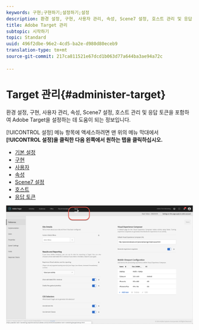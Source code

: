 ```yaml
---
keywords: 구현;구현하기;설정하기;설정
description: 환경 설정, 구현, 사용자 관리, 속성, Scene7 설정, 호스트 관리 및 응답 토큰을 포함하여 Adobe Target을 설정하는 데 도움이 되는 정보입니다.
title: Adobe Target 관리
subtopic: 시작하기
topic: Standard
uuid: 496f2dbe-96e2-4cd5-ba2e-d980d80eceb9
translation-type: tm+mt
source-git-commit: 217ca811521e67dcd1b063d77a644ba3ae94a72c

---
```



# Target 관리{#administer-target}

환경 설정, 구현, 사용자 관리, 속성, Scene7 설정, 호스트 관리 및 응답 토큰을 포함하여 Adobe Target을 설정하는 데 도움이 되는 정보입니다.

[!UICONTROL 설정] 메뉴 항목에 액세스하려면 맨 위의 메뉴 막대에서 **[!UICONTROL 설정]을 클릭한 다음 왼쪽에서 원하는 탭을 클릭하십시오.**

* [기본 설정](/help/administrating-target/r-target-account-preferences/target-account-preferences.md)
* [구현](/help/c-implementing-target/implementing-target.md)
* [사용자](/help/administrating-target/c-user-management/user-management.md)
* [속성](/help/administrating-target/c-user-management/property-channel/property-channel.md)
* [Scene7 설정](/help/administrating-target/scene7-settings.md)
* [호스트](/help/administrating-target/hosts.md)
* [응답 토큰](/help/administrating-target/response-tokens.md)

![Adobe Target 설정 메뉴](/help/administrating-target/assets/setup_menu_new.png)